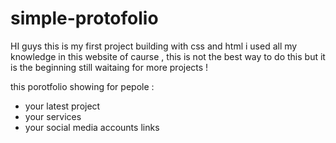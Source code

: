 # simple-protofolio
HI guys this is my first project building with css and html i used all my knowledge in this website 
of caurse , this is not the best way to do this but it is the beginning
still waitaing for more projects !

this porotfolio showing for pepole  : 
- your latest project      
- your services     
- your social media accounts links
